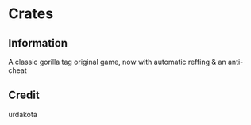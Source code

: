 # Crates
## Information
A classic gorilla tag original game, now with automatic reffing & an anti-cheat
## Credit
urdakota
